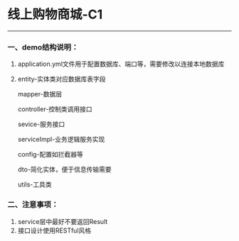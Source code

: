 # 线上购物商城-C1

---



### 一、demo结构说明：

1. application.yml文件用于配置数据库、端口等，需要修改以连接本地数据库

2. entity-实体类对应数据库表字段

   mapper-数据层

   controller-控制类调用接口

   sevice-服务接口

   serviceImpl-业务逻辑服务实现

   config-配置如拦截器等

   dto-简化实体，便于信息传输需要

   utils-工具类
  
### 二、注意事项：

1. service层中最好不要返回Result
2. 接口设计使用RESTful风格
